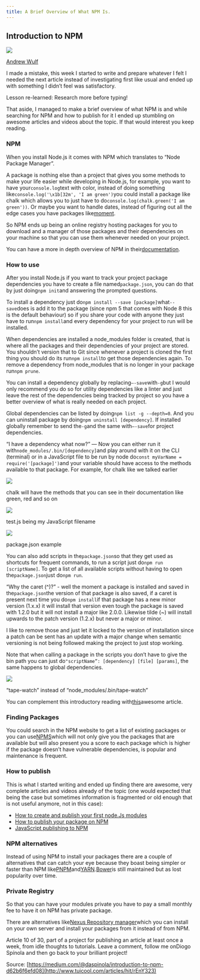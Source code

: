 ```yaml
---
title: A Brief Overview of What NPM Is.
---
```


## Introduction to NPM

![](http://img1.tuicool.com/ZF7vQf3.jpg!web)

[Andrew Wulf](https://unsplash.com/@andreuuuw)

I made a mistake, this week I started to write and prepare whatever I felt I needed the next article instead of investigating first like usual and ended up with something I didn’t feel was satisfactory.

Lesson re-learned: Research more before typing!

That aside, I managed to make a brief overview of what NPM is and while searching for NPM and how to publish for it I ended up stumbling on awesome articles and videos about the topic. If that would interest you keep reading.

### NPM

When you install Node.js it comes with NPM which translates to “Node Package Manager”.

A package is nothing else than a project that gives you some methods to make your life easier while developing in Node.js, for example, you want to have your`console.log`text with color, instead of doing something like`console.log('\x1b[32m', 'I am green')`you could install a package like chalk which allows you to just have to do`console.log(chalk.green('I am green'))`. Or maybe you want to handle dates, instead of figuring out all the edge cases you have packages like[moment](https://www.npmjs.com/package/moment).

So NPM ends up being an online registry hosting packages for you to download and a manager of those packages and their dependencies on your machine so that you can use them whenever needed on your project.

You can have a more in depth overview of NPM in their[documentation](https://docs.npmjs.com/getting-started/what-is-npm).

### How to use

After you install Node.js if you want to track your project package dependencies you have to create a file named`package.json`, you can do that by just doing`npm init`and answering the prompted questions.

To install a dependency just do`npm install --save [package]`what`--save`does is add it to the package \(since npm 5 that comes with Node 8 this is the default behaviour\) so if you share your code with anyone they just have to run`npm install`and every dependency for your project to run will be installed.

When dependencies are installed a node\_modules folder is created, that is where all the packages and their dependencies of your project are stored. You shouldn’t version that to Git since whenever a project is cloned the first thing you should do its run`npm install`to get those dependencies again. To remove a dependency from node\_modules that is no longer in your package run`npm prune`.

You can install a dependency globally by replacing`—-save`with`-g`but I would only recommend you do so for utility dependencies like a linter and just leave the rest of the dependencies being tracked by project so you have a better overview of what is really needed on each project.

Global dependencies can be listed by doing`npm list -g --depth=0`. And you can uninstall package by doing`npm uninstall [dependency]`. If installed globally remember to send the`-g`and the same with`—-save`for project dependencies.

“I have a dependency what now?” — Now you can either run it with`node_modules/.bin/[dependency]`and play around with it on the CLI \(terminal\) or in a JavaScript file to be run by node do`const myVarName = require('[package]')`and your variable should have access to the methods available to that package. For example, for chalk like we talked earlier

![](http://img0.tuicool.com/26bMn2m.png!web)

chalk will have the methods that you can see in their documentation like green, red and so on

![](http://img0.tuicool.com/reiQjiE.png!web)

test.js being my JavaScript filename

![](http://img2.tuicool.com/bMZvamq.png!web)

package.json example

You can also add scripts in the`package.json`so that they get used as shortcuts for frequent commands, to run a script just do`npm run [scriptName]`. To get a list of all available scripts without having to open the`package.json`just do`npm run`.

“Why the caret \(^\)?” - well the moment a package is installed and saved in the`package.json`the version of that package is also saved, if a caret is present next time you do`npm install`if that package has a new minor version \(1.x.x\) it will install that version even tough the package is saved with 1.2.0 but it will not install a major like 2.0.0. Likewise tilde \(~\) will install upwards to the patch version \(1.2.x\) but never a major or minor.

I like to remove those and just let it locked to the version of installation since a patch can be sent has an update with a major change when semantic versioning is not being followed making the project to just stop working.

Note that when calling a package in the scripts you don’t have to give the bin path you can just do`"scriptName”: [dependency] [file] [params]`, the same happens to global dependencies.

![](http://img0.tuicool.com/Q3Mr2yQ.png!web)

“tape-watch” instead of “node\_modules/.bin/tape-watch”

You can complement this introductory reading with[this](https://www.sitepoint.com/beginners-guide-node-package-manager/)awesome article.

### Finding Packages

You could search in the NPM website to get a list of existing packages or you can use[NPMS](https://npms.io/)which will not only give you the packages that are available but will also present you a score to each package which is higher if the package doesn’t have vulnerable dependencies, is popular and maintenance is frequent.

### How to publish

This is what I started writing and ended up finding there are awesome, very complete articles and videos already of the topic \(one would expected that being the case but sometimes information is fragmented or old enough that is not useful anymore, not in this case\):

* [How to create and publish your first node.Js modules](https://medium.com/@jdaudier/how-to-create-and-publish-your-first-node-js-module-444e7585b738)
* [How to publish your package on NPM](https://hackernoon.com/how-to-publish-your-package-on-npm-7fc1f5aae600)
* [JavaScript publishing to NPM](https://egghead.io/lessons/javascript-publishing-to-npm)

### NPM alternatives

Instead of using NPM to install your packages there are a couple of alternatives that can catch your eye because they boast being simpler or faster than NPM like[PNPM](https://github.com/pnpm/pnpm)and[YARN](https://github.com/yarnpkg/yarn).[Bower](https://github.com/bower/bower)is still maintained but as lost popularity over time.

### Private Registry

So that you can have your modules private you have to pay a small monthly fee to have it on NPM has private package.

There are alternatives like[Nexus Repository manager](https://www.sonatype.com/download-oss-sonatype)which you can install on your own server and install your packages from it instead of from NPM.

Article 10 of 30, part of a project for publishing an article at least once a week, from idle thoughts to tutorials. Leave a comment, follow me onDiogo Spínola and then go back to your brilliant project!



Source: [https://medium.com/@daspinola/introduction-to-npm-d62b6f6efd08](http://www.tuicool.com/articles/hit/rEnY323)

